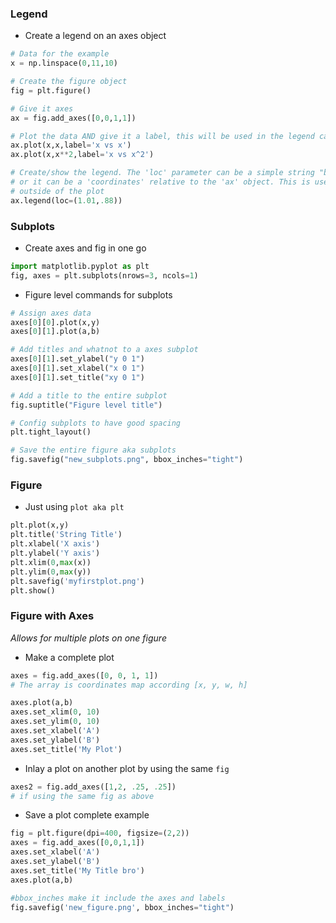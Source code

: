 ### Legend
- Create a legend on an axes object
```python
# Data for the example
x = np.linspace(0,11,10)

# Create the figure object
fig = plt.figure()

# Give it axes 
ax = fig.add_axes([0,0,1,1])

# Plot the data AND give it a label, this will be used in the legend call below
ax.plot(x,x,label='x vs x')
ax.plot(x,x**2,label='x vs x^2')

# Create/show the legend. The 'loc' parameter can be a simple string "best/upper right/lower left"
# or it can be a 'coordinates' relative to the 'ax' object. This is useful if you want the legend 
# outside of the plot
ax.legend(loc=(1.01,.88))
```
### Subplots
- Create axes and fig in one go
```python
import matplotlib.pyplot as plt
fig, axes = plt.subplots(nrows=3, ncols=1)
```
- Figure level commands for subplots
```python
# Assign axes data
axes[0][0].plot(x,y)
axes[0][1].plot(a,b)

# Add titles and whatnot to a axes subplot
axes[0][1].set_ylabel("y 0 1")
axes[0][1].set_xlabel("x 0 1")
axes[0][1].set_title("xy 0 1")

# Add a title to the entire subplot
fig.suptitle("Figure level title")

# Config subplots to have good spacing
plt.tight_layout()

# Save the entire figure aka subplots
fig.savefig("new_subplots.png", bbox_inches="tight")
```
### Figure
- Just using `plot aka plt`
```python
plt.plot(x,y)
plt.title('String Title')
plt.xlabel('X axis')
plt.ylabel('Y axis')
plt.xlim(0,max(x))
plt.ylim(0,max(y))
plt.savefig('myfirstplot.png')
plt.show()
```

### Figure with Axes 
*Allows for multiple plots on one figure*
- Make a complete plot
```python
axes = fig.add_axes([0, 0, 1, 1])
# The array is coordinates map according [x, y, w, h]

axes.plot(a,b)
axes.set_xlim(0, 10)
axes.set_ylim(0, 10)
axes.set_xlabel('A')
axes.set_ylabel('B')
axes.set_title('My Plot')
```
- Inlay a plot on another plot by using the same `fig`
```python 
axes2 = fig.add_axes([1,2, .25, .25])
# if using the same fig as above
```
- Save a plot complete example
```python
fig = plt.figure(dpi=400, figsize=(2,2))
axes = fig.add_axes([0,0,1,1])
axes.set_xlabel('A')
axes.set_ylabel('B')
axes.set_title('My Title bro')
axes.plot(a,b)

#bbox_inches make it include the axes and labels
fig.savefig('new_figure.png', bbox_inches="tight")
```
